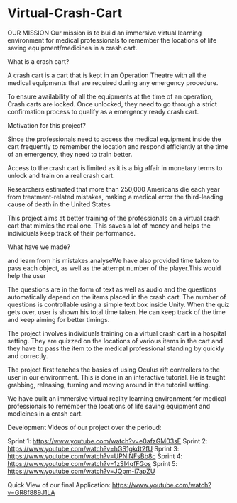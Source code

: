 # Virtual-Crash-Cart
OUR MISSION
Our mission is to build an immersive virtual learning environment for medical professionals to remember the locations of life saving equipment/medicines in a crash cart.

What is a crash cart?

A crash cart is a cart that is kept in an Operation Theatre with all the medical equipments that are required during any emergency procedure.

To ensure availability of all the equipments at the time of an operation, Crash carts are locked. Once unlocked, they need to go through a strict confirmation process to qualify as a emergency ready crash cart.

 

 

Motivation for this project?

Since the professionals need to access the medical equipment inside the cart frequently to remember the location and respond efficiently at the time of an emergency, they need to train better.

Access to the crash cart is limited as it is a big affair in monetary terms to unlock and train on a real crash cart.

Researchers estimated that more than 250,000 Americans die each year from treatment-related mistakes, making a medical error the third-leading cause of death in the United States

This project aims at better training of the professionals on a virtual crash cart that mimics the real one. This saves a lot of money and helps the individuals keep track of their performance.

 

What have we made?

and learn from his mistakes.analyseWe have also provided time taken to pass each object, as well as the attempt number of the player.This would help the user

The questions are in the form of text as well as audio and the questions automatically depend on the items placed in the crash cart. The number of questions is controllable using a simple text box inside Unity. When the quiz gets over, user is shown his total time taken. He can keep track of the time and keep aiming for better timings.

The project involves individuals training on a virtual crash cart in a hospital setting. They are quizzed on the locations of various items in the cart and they have to pass the item to the medical professional standing by quickly and correctly.

The project first teaches the basics of using Oculus rift controllers to the user in our environment. This is done in an interactive tutorial. He is taught grabbing, releasing, turning and moving around in the tutorial setting.

We have built an immersive virtual reality learning environment for medical professionals to remember the locations of life saving equipment and medicines in a crash cart.



Development Videos of our project over the perioud:

Sprint 1: https://www.youtube.com/watch?v=e0afzGM03sE
Sprint 2: https://www.youtube.com/watch?v=hGS1gkdt2fU
Sprint 3: https://www.youtube.com/watch?v=UPNlNFsBb8c
Sprint 4: https://www.youtube.com/watch?v=1zSI4qfFGos
Sprint 5: https://www.youtube.com/watch?v=JQpm-i7apZU

Quick View of our final Application: https://www.youtube.com/watch?v=GR8f889J1LA
